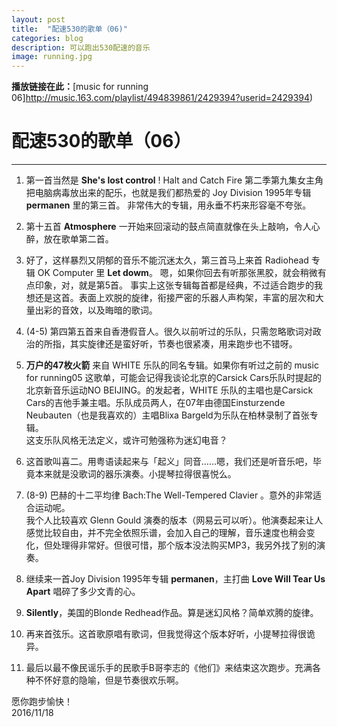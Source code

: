 ```yaml
---
layout: post
title:  "配速530的歌单（06)"
categories: blog
description: 可以跑出530配速的音乐
image: running.jpg
---
```




**播放链接在此：**[music for running 06]http://music.163.com/playlist/494839861/2429394?userid=2429394)
 
 

#  配速530的歌单（06）

---
1. 第一首当然是 **She's lost control** ! Halt and Catch Fire 第二季第九集女主角把电脑病毒放出来的配乐，也就是我们都热爱的 Joy Division 1995年专辑 **permanen** 里的第三首。
非常伟大的专辑，用永垂不朽来形容毫不夸张。   

2. 第十五首 **Atmosphere** 一开始来回滚动的鼓点简直就像在头上敲响，令人心醉，放在歌单第二首。

3. 好了，这样暴烈又阴郁的音乐不能沉迷太久，第三首马上来首 Radiohead 专辑 OK Computer 里 **Let dowm**。
嗯，如果你回去有听那张黑胶，就会稍微有点印象，对，就是第5首。
事实上这张专辑每首都是经典，不过适合跑步的我想还是这首。表面上欢脱的旋律，衔接严密的乐器人声构架，丰富的层次和大量出彩的音效，以及晦暗的歌词。

4. (4-5) 第四第五首来自香港假音人。很久以前听过的乐队，只需忽略歌词对政治的所指，其实旋律还是蛮好听，节奏也很紧凑，用来跑步也不错呀。

6. **万户的47枚火箭** 来自 WHITE 乐队的同名专辑。如果你有听过之前的 music for running05 这歌单，可能会记得我谈论北京的Carsick Cars乐队时提起的北京新音乐运动NO BEIJING。的发起者，WHITE 乐队的主唱也是Carsick Cars的吉他手兼主唱。乐队成员两人，在07年由德国Einsturzende Neubauten（也是我喜欢的）主唱Blixa Bargeld为乐队在柏林录制了首张专辑。     
这支乐队风格无法定义，或许可勉强称为迷幻电音？

7. 这首歌叫喜二。用粤语读起来与「起义」同音……嗯，我们还是听音乐吧，毕竟本来就是没歌词的器乐演奏。小提琴拉得很喜悦么。

8. (8-9) 巴赫的十二平均律 Bach:The Well-Tempered Clavier 。意外的非常适合运动呢。              
我个人比较喜欢 Glenn Gould 演奏的版本（网易云可以听）。他演奏起来让人感觉比较自由，并不完全依照乐谱，会加入自己的理解，音乐速度也稍会变化，但处理得非常好。但很可惜，那个版本没法购买MP3，我另外找了别的演奏。

10. 继续来一首Joy Division 1995年专辑 **permanen**，主打曲 **Love Will Tear Us Apart** 唱碎了多少文青的心。

11. **Silently**，美国的Blonde Redhead作品。算是迷幻风格？简单欢腾的旋律。

12. 再来首弦乐。这首歌原唱有歌词，但我觉得这个版本好听，小提琴拉得很诡异。

13. 最后以最不像民谣乐手的民歌手B哥李志的《他们》来结束这次跑步。充满各种不怀好意的隐喻，但是节奏很欢乐啊。


愿你跑步愉快！              
2016/11/18


